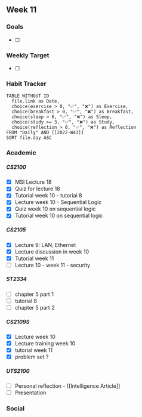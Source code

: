 Week 11
---
### Goals 
- [ ] 

### Weekly Target
- [ ] 


### Habit Tracker
```dataview
TABLE WITHOUT ID
  file.link as Date,
  choice(exercise > 0, "✅", "❌") as Exercise,
  choice(breakfast > 0, "✅", "❌") as Breakfast,
  choice(sleep > 6, "✅", "❌") as Sleep,
  choice(study >= 3, "✅", "❌") as Study,
  choice(reflection > 0, "✅", "❌") as Reflection
FROM "Daily" AND [[2022-W43]]
SORT file.day ASC
```

### Academic
##### CS2100
- [x] MSI Lecture 18
- [x] Quiz for lecture 18
- [x] Tutorial week 10 - tutorial 8
- [x] Lecture week 10 - Sequential Logic
- [x] Quiz week 10 on sequential logic
- [x] Tutorial week 10 on sequential logic
##### CS2105
- [x] Lecture 9: LAN, Ethernet
- [x] Lecture discussion in week 10 
- [x] Tutorial week 11
- [ ] Lecture 10 - week 11 - security
##### ST2334
- [ ] chapter 5 part 1
- [ ] tutorial 8
- [ ] chapter 5 part 2
##### CS2109S
- [x] Lecture week 10
- [x] Lecture training week 10
- [x] tutorial week 11
- [x] problem set ?
##### UTS2100
- [ ] Personal reflection - [[Intelligence Article]]
- [ ] Presentation 

### Social 

